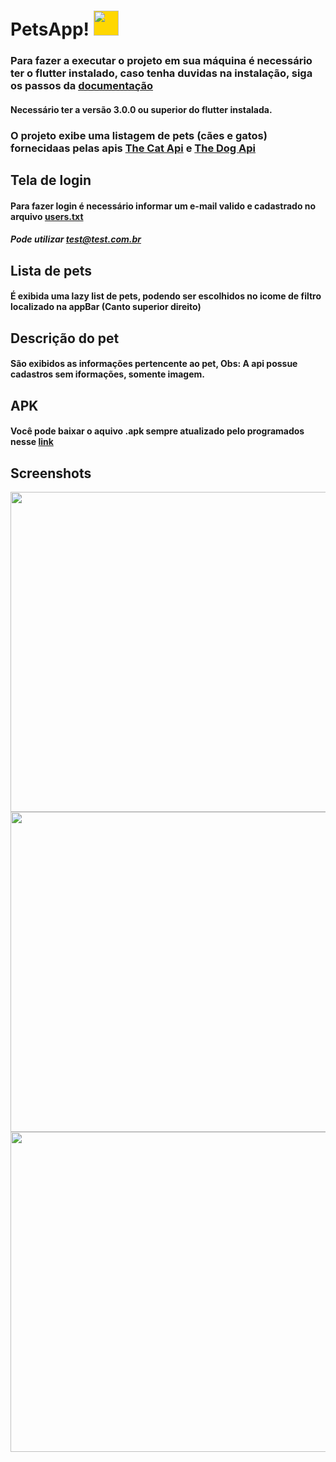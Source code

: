 # PetsApp! <img src="https://user-images.githubusercontent.com/37554588/176785748-808c7626-1116-4cc5-8b3f-5c492e8b5fec.png" style="background-color: gold; height: 40px; width: 40px;"/>

### Para fazer a executar o projeto em sua máquina é necessário ter o flutter instalado, caso tenha duvidas na instalação, siga os passos da [documentação](https://docs.flutter.dev/get-started/install)
#### Necessário ter a versão 3.0.0 ou superior do flutter instalada.


### O projeto exibe uma listagem de pets (cães e gatos) fornecidaas pelas apis [The Cat Api](https://www.thecatapi.com/) e [The Dog Api](https://www.thedogapi.com/)

## Tela de login 

#### Para fazer login é necessário informar um e-mail valido e cadastrado no arquivo [users.txt](https://raw.githubusercontent.com/marcosgianetti/PetsApp/main/emailsList/users.txt.txt)
##### Pode utilizar test@test.com.br

## Lista de pets
#### É exibida uma lazy list de pets, podendo ser escolhidos no icome de filtro localizado na appBar (Canto superior direito)

## Descrição do pet
#### São exibidos as informações pertencente ao pet, Obs: A api possue cadastros sem iformações, somente imagem.

## APK
#### Você pode baixar o aquivo .apk sempre atualizado pelo programados nesse [link](https://github.com/marcosgianetti/PetsApp/blob/main/Apk/app-release.apk)

## Screenshots
<img src="https://user-images.githubusercontent.com/37554588/176788383-b8168dc4-559e-42a5-9769-0c4b1db1863f.jpg" height="512"/> <img src="https://user-images.githubusercontent.com/37554588/176788345-5ed77cd5-fa21-427c-9bfd-a203e329d6a9.jpg" height="512"/> <img src="https://user-images.githubusercontent.com/37554588/176788393-50228ea5-595a-46c9-a1ca-9e08176e7391.jpg" height="512"/>

